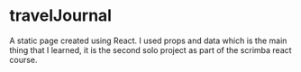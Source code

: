 # travelJournal
A static page created using React. 
I used props and data which is the main thing that I learned, it is the second solo project as part of the scrimba react course. 

